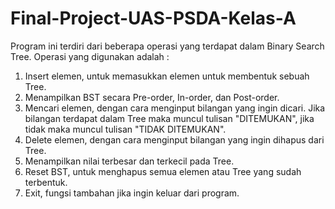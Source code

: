 # Final-Project-UAS-PSDA-Kelas-A
Program ini terdiri dari beberapa operasi yang terdapat dalam Binary Search Tree. 
Operasi yang digunakan adalah : 
1) Insert elemen, untuk memasukkan elemen untuk membentuk sebuah Tree. 
2) Menampilkan BST secara Pre-order, In-order, dan Post-order.
3) Mencari elemen, dengan cara menginput bilangan yang ingin dicari. Jika bilangan terdapat dalam Tree maka muncul tulisan "DITEMUKAN", jika tidak maka muncul tulisan "TIDAK DITEMUKAN".
4) Delete elemen, dengan cara menginput bilangan yang ingin dihapus dari Tree.
5) Menampilkan nilai terbesar dan terkecil pada Tree.
6) Reset BST, untuk menghapus semua elemen atau Tree yang sudah terbentuk.
7) Exit, fungsi tambahan jika ingin keluar dari program.
